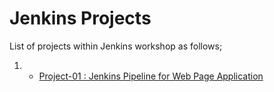 # Jenkins Projects

List of projects within Jenkins workshop as follows;

1. - [Project-01 : Jenkins Pipeline for Web Page Application](./Jenkins-Projects/Project-01/README.md)
 



